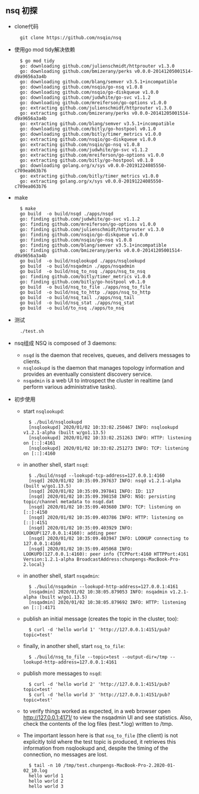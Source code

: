 ## nsq 初探
- clone代码

		git clone https://github.com/nsqio/nsq
- 使用go mod tidy解决依赖

		$ go mod tidy
        go: downloading github.com/julienschmidt/httprouter v1.3.0
        go: downloading github.com/bmizerany/perks v0.0.0-20141205001514-d9a9656a3a4b
        go: downloading github.com/blang/semver v3.5.1+incompatible
        go: downloading github.com/nsqio/go-nsq v1.0.8
        go: downloading github.com/nsqio/go-diskqueue v1.0.0
        go: downloading github.com/judwhite/go-svc v1.1.2
        go: downloading github.com/mreiferson/go-options v1.0.0
        go: extracting github.com/julienschmidt/httprouter v1.3.0
        go: extracting github.com/bmizerany/perks v0.0.0-20141205001514-d9a9656a3a4b
        go: extracting github.com/blang/semver v3.5.1+incompatible
        go: downloading github.com/bitly/go-hostpool v0.1.0
        go: downloading github.com/bitly/timer_metrics v1.0.0
        go: extracting github.com/nsqio/go-diskqueue v1.0.0
        go: extracting github.com/nsqio/go-nsq v1.0.8
        go: extracting github.com/judwhite/go-svc v1.1.2
        go: extracting github.com/mreiferson/go-options v1.0.0
        go: extracting github.com/bitly/go-hostpool v0.1.0
        go: downloading golang.org/x/sys v0.0.0-20191224085550-c709ea063b76
        go: extracting github.com/bitly/timer_metrics v1.0.0
        go: extracting golang.org/x/sys v0.0.0-20191224085550-c709ea063b76
- make

		$ make
        go build  -o build/nsqd ./apps/nsqd
        go: finding github.com/judwhite/go-svc v1.1.2
        go: finding github.com/mreiferson/go-options v1.0.0
        go: finding github.com/julienschmidt/httprouter v1.3.0
        go: finding github.com/nsqio/go-diskqueue v1.0.0
        go: finding github.com/nsqio/go-nsq v1.0.8
        go: finding github.com/blang/semver v3.5.1+incompatible
        go: finding github.com/bmizerany/perks v0.0.0-20141205001514-d9a9656a3a4b
        go build  -o build/nsqlookupd ./apps/nsqlookupd
        go build  -o build/nsqadmin ./apps/nsqadmin
        go build  -o build/nsq_to_nsq ./apps/nsq_to_nsq
        go: finding github.com/bitly/timer_metrics v1.0.0
        go: finding github.com/bitly/go-hostpool v0.1.0
        go build  -o build/nsq_to_file ./apps/nsq_to_file
        go build  -o build/nsq_to_http ./apps/nsq_to_http
        go build  -o build/nsq_tail ./apps/nsq_tail
        go build  -o build/nsq_stat ./apps/nsq_stat
        go build  -o build/to_nsq ./apps/to_nsq
- 测试

		./test.sh

- nsq组成
	NSQ is composed of 3 daemons:
	- `nsqd` is the daemon that receives, queues, and delivers messages to clients.
	- `nsqlookupd` is the daemon that manages topology information and provides an eventually consistent discovery service.
	- `nsqadmin` is a web UI to introspect the cluster in realtime (and perform various administrative tasks).
- 初步使用
	- start `nsqlookupd`:

			$ ./build/nsqlookupd
            [nsqlookupd] 2020/01/02 10:33:02.250467 INFO: nsqlookupd v1.2.1-alpha (built w/go1.13.5)
            [nsqlookupd] 2020/01/02 10:33:02.251263 INFO: HTTP: listening on [::]:4161
            [nsqlookupd] 2020/01/02 10:33:02.251273 INFO: TCP: listening on [::]:4160
	- in another shell, start `nsqd`:

			$ ./build/nsqd --lookupd-tcp-address=127.0.0.1:4160
            [nsqd] 2020/01/02 10:35:09.397637 INFO: nsqd v1.2.1-alpha (built w/go1.13.5)
            [nsqd] 2020/01/02 10:35:09.397841 INFO: ID: 117
            [nsqd] 2020/01/02 10:35:09.398158 INFO: NSQ: persisting topic/channel metadata to nsqd.dat
            [nsqd] 2020/01/02 10:35:09.403680 INFO: TCP: listening on [::]:4150
            [nsqd] 2020/01/02 10:35:09.403786 INFO: HTTP: listening on [::]:4151
            [nsqd] 2020/01/02 10:35:09.403929 INFO: LOOKUP(127.0.0.1:4160): adding peer
            [nsqd] 2020/01/02 10:35:09.403947 INFO: LOOKUP connecting to 127.0.0.1:4160
            [nsqd] 2020/01/02 10:35:09.405068 INFO: LOOKUPD(127.0.0.1:4160): peer info {TCPPort:4160 HTTPPort:4161 Version:1.2.1-alpha BroadcastAddress:chunpengs-MacBook-Pro-2.local}
	- in another shell, start `nsqadmin`:

			$ ./build/nsqadmin --lookupd-http-address=127.0.0.1:4161
            [nsqadmin] 2020/01/02 10:38:05.879053 INFO: nsqadmin v1.2.1-alpha (built w/go1.13.5)
			[nsqadmin] 2020/01/02 10:38:05.879692 INFO: HTTP: listening on [::]:4171
	- publish an initial message (creates the topic in the cluster, too):

			$ curl -d 'hello world 1' 'http://127.0.0.1:4151/pub?topic=test'
	- finally, in another shell, start `nsq_to_file`:

			$ ./build/nsq_to_file --topic=test --output-dir=/tmp --lookupd-http-address=127.0.0.1:4161
	- publish more messages to `nsqd`:

            $ curl -d 'hello world 2' 'http://127.0.0.1:4151/pub?topic=test'
            $ curl -d 'hello world 3' 'http://127.0.0.1:4151/pub?topic=test'
	- to verify things worked as expected, in a web browser open http://127.0.0.1:4171/ to view the nsqadmin UI and see statistics. Also, check the contents of the log files (test.*.log) written to /tmp.

	- The important lesson here is that `nsq_to_file` (the client) is not explicitly told where the test topic is produced, it retrieves this information from nsqlookupd and, despite the timing of the connection, no messages are lost.
	
    		$ tail -n 10 /tmp/test.chunpengs-MacBook-Pro-2.2020-01-02_10.log
            hello world 1
            hello world 2
            hello world 3